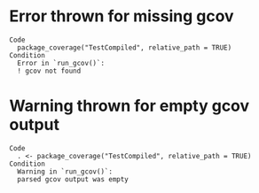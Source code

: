 # Error thrown for missing gcov

    Code
      package_coverage("TestCompiled", relative_path = TRUE)
    Condition
      Error in `run_gcov()`:
      ! gcov not found

# Warning thrown for empty gcov output

    Code
      . <- package_coverage("TestCompiled", relative_path = TRUE)
    Condition
      Warning in `run_gcov()`:
      parsed gcov output was empty

